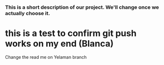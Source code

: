 ### This is a short description of our project. We'll change once we actually choose it.

this is a test to confirm git push works on my end (Blanca)
=======
Change the read me on Yelaman branch
